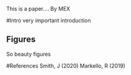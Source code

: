 
This is a paper....
By MEX


#Intro
very important introduction


## Figures

So beauty figures

#References
Smith, J (2020)
Markello, R (2019)
